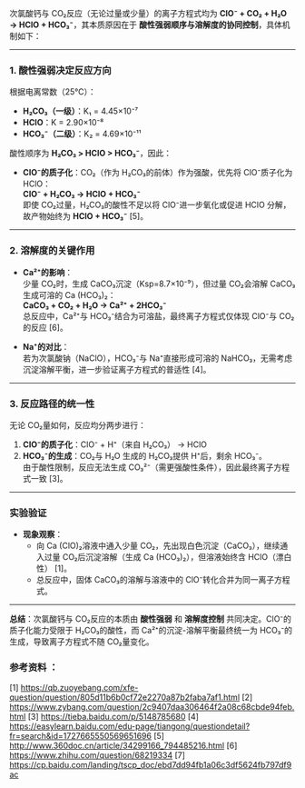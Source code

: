 

次氯酸钙与 CO₂反应（无论过量或少量）的离子方程式均为 **ClO⁻ + CO₂ + H₂O → HClO + HCO₃⁻**，其本质原因在于 **酸性强弱顺序与溶解度的协同控制**，具体机制如下：

---

### **1. 酸性强弱决定反应方向**  
根据电离常数（25℃）：  
- **H₂CO₃（一级）**：K₁ = 4.45×10⁻⁷  
- **HClO**：K = 2.90×10⁻⁸  
- **HCO₃⁻（二级）**：K₂ = 4.69×10⁻¹¹  

酸性顺序为 **H₂CO₃ > HClO > HCO₃⁻**，因此：  
- **ClO⁻的质子化**：CO₂（作为 H₂CO₃的前体）作为强酸，优先将 ClO⁻质子化为 HClO：  
  **ClO⁻ + H₂CO₃ → HClO + HCO₃⁻**  
  即使 CO₂过量，H₂CO₃的酸性不足以将 ClO⁻进一步氧化或促进 HClO 分解，故产物始终为 **HClO + HCO₃⁻** [5]。

---

### **2. 溶解度的关键作用**  
- **Ca²⁺的影响**：  
  少量 CO₂时，生成 CaCO₃沉淀（Ksp=8.7×10⁻⁹），但过量 CO₂会溶解 CaCO₃生成可溶的 Ca (HCO₃)₂：  
  **CaCO₃ + CO₂ + H₂O → Ca²⁺ + 2HCO₃⁻**  
  总反应中，Ca²⁺与 HCO₃⁻结合为可溶盐，最终离子方程式仅体现 ClO⁻与 CO₂的反应 [6]。

- **Na⁺的对比**：  
  若为次氯酸钠（NaClO），HCO₃⁻与 Na⁺直接形成可溶的 NaHCO₃，无需考虑沉淀溶解平衡，进一步验证离子方程式的普适性 [4]。

---

### **3. 反应路径的统一性**  
无论 CO₂量如何，反应均分两步进行：  
1. **ClO⁻的质子化**：ClO⁻ + H⁺（来自 H₂CO₃） → HClO  
2. **HCO₃⁻的生成**：CO₂与 H₂O 生成的 H₂CO₃提供 H⁺后，剩余 HCO₃⁻。  
由于酸性限制，反应无法生成 CO₃²⁻（需更强酸性条件），因此最终离子方程式一致 [3]。

---

### **实验验证**  
- **现象观察**：  
  - 向 Ca (ClO)₂溶液中通入少量 CO₂，先出现白色沉淀（CaCO₃），继续通入过量 CO₂后沉淀溶解（生成 Ca (HCO₃)₂），但溶液始终含 HClO（漂白性） [1]。  
  - 总反应中，固体 CaCO₃的溶解与溶液中的 ClO⁻转化合并为同一离子方程式。

---

**总结**：次氯酸钙与 CO₂反应的本质由 **酸性强弱** 和 **溶解度控制** 共同决定。ClO⁻的质子化能力受限于 H₂CO₃的酸性，而 Ca²⁺的沉淀-溶解平衡最终统一为 HCO₃⁻的生成，导致离子方程式不随 CO₂量变化。

### 参考资料 ：
[1] https://qb.zuoyebang.com/xfe-question/question/805d11b6b0cf72e2270a87b2faba7af1.html
[2] https://www.zybang.com/question/2c9407daa306464f2a08c68cbde94feb.html
[3] https://tieba.baidu.com/p/5148785680
[4] https://easylearn.baidu.com/edu-page/tiangong/questiondetail?fr=search&id=1727665550569651696
[5] http://www.360doc.cn/article/34299166_794485216.html
[6] https://www.zhihu.com/question/68219334
[7] https://cp.baidu.com/landing/tscp_doc/ebd7dd94fb1a06c3df5624fb797df9ac